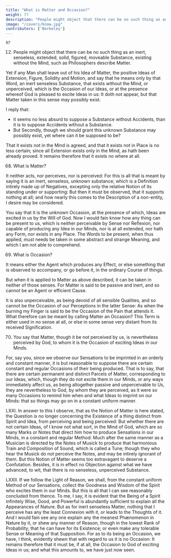 ```yaml
---
title: "What is Matter and Occasion?"
weight: 77
description: "People might object that there can be no such thing as an inert, senseless, extended, solid, figured, moveable Substance"
image: "/covers/know.jpg"
contributors: ['Berkeley']
---
```



<sup>67</sup>

12. People might object that there can be no such thing as an inert, senseless, extended, solid, figured, moveable Substance, existing without the Mind, such as Philosophers describe Matter.

Yet if any Man shall leave out of his Idea of Matter, the positive Ideas of Extension, Figure, Solidity and Motion, and say that he means only by that Word, an inert senseless Substance, that exists without the Mind, or unperceived, which is the Occasion of our Ideas, or at the presence whereof God is pleased to excite Ideas in us: It doth not appear, but that Matter taken in this sense may possibly exist.

I reply that:
- it seems no less absurd to suppose a Substance without Accidents, than it is to suppose Accidents without a Substance.
- But Secondly, though we should grant this unknown Substance may possibly exist, yet where can it be supposed to be? 

That it exists not in the Mind is agreed, and that it exists not in Place is no less certain; since all Extension exists only in the Mind, as hath been already proved. It remains therefore that it exists no where at all.


68. What is Matter?

It neither acts, nor perceives, nor is perceived: For this is all that is meant by saying it is an inert, senseless, unknown substance; which is a Definition intirely made up of Negatives, excepting only the relative Notion of its standing under or supporting: But then it must be observed, that it supports nothing at all; and how nearly this comes to the Description of a non-entity, I desire may be considered.

You say that it is the unknown Occasion, at the presence of which, Ideas are excited in us by the Will of God. Now I would fain know how any thing can be present to us, which is neither perceivable by Sense nor Reflexion, nor capable of producing any Idea in our Minds, nor is at all extended, nor hath any Form, nor exists in any Place. The Words to be present, when thus applied, must needs be taken in some abstract and strange Meaning, and which I am not able to comprehend.


69. What is Occasion?

It means either the Agent which produces any Effect, or else something that is observed to accompany, or go before it, in the ordinary Course of things.

But when it is applied to Matter as above described, it can be taken in neither of those senses. For Matter is said to be passive and inert, and so cannot be an Agent or efficient Cause. 

It is also unperceivable, as being devoid of all sensible Qualities, and so cannot be the Occasion of our Perceptions in the latter Sense: As when the burning my Finger is said to be the Occasion of the Pain that attends it. What therefore can be meant by calling Matter an Occasion? This Term is either used in no sense at all, or else in some sense very distant from its received Signification.


70. You say that Matter, though it be not perceived by us, is nevertheless perceived by God, to whom it is the Occasion of exciting Ideas in our Minds. 

For, say you, since we observe our Sensations to be imprinted in an orderly and constant manner, it is but reasonable to suppose there are certain constant and regular Occasions of their being produced. That is to say, that there are certain permanent and distinct Parcels of Matter, corresponding to our Ideas, which, though they do not excite them in our Minds, or any ways immediately affect us, as being altogether passive and unperceivable to Us, they are nevertheless to God, by whom they are perceived, as it were so many Occasions to remind him when and what Ideas to imprint on our Minds: that so things may go on in a constant uniform manner.


LXXI. In answer to this I observe, that as the Notion of Matter is here stated, the
Question is no longer concerning the Existence of a thing distinct from Spirit and Idea, from perceiving and being perceived: But whether there are not certain Ideas, of I know not what
sort, in the Mind of God, which are so many Marks or Notes that direct him how to produce
Sensations in our Minds, in a constant and regular Method: Much after the same manner
as a Musician is directed by the Notes of Musick to produce that harmonious Train and
Composition of Sound, which is called a Tune; though they who hear the Musick do not
perceive the Notes, and may be intirely ignorant of them. But this Notion of Matter seems
too extravagant to deserve a Confutation. Besides, it is in effect no Objection against what
we have advanced, to wit, that there is no senseless, unperceived Substance.

LXXII. If we follow the Light of Reason, we shall, from the constant uniform Method
of our Sensations, collect the Goodness and Wisdom of the Spirit who excites them in our
Minds. But this is all that I can see reasonably concluded from thence. To me, I say, it is
evident that the Being of a Spirit infinitely Wise, Good, and Powerful is abundantly sufficient
to explain all the Appearances of Nature. But as for inert senseless Matter, nothing that I
perceive has any the least Connexion with it, or leads to the Thoughts of it. And I would fain
see any one explain any the meanest Phænomenon in Nature by it, or shew any manner of
Reason, though in the lowest Rank of Probability, that he can have for its Existence; or even
make any tolerable Sense or Meaning of that Supposition. For as to its being an Occasion, we
have, I think, evidently shewn that with regard to us it is no Occasion: It remains therefore
that it must be, if at all, the Occasion to God of exciting Ideas in us; and what this amounts
to, we have just now seen.

